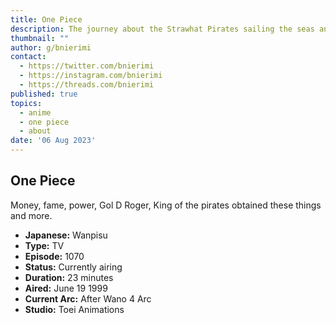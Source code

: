 ```yaml
---
title: One Piece
description: The journey about the Strawhat Pirates sailing the seas and how their captain Monkey D Luffy set out to become King of the Pirates.
thumbnail: ""
author: g/bnierimi
contact:
  - https://twitter.com/bnierimi
  - https://instagram.com/bnierimi
  - https://threads.com/bnierimi
published: true
topics:
  - anime
  - one piece
  - about
date: '06 Aug 2023'
---
```


## One Piece
Money, fame, power, Gol D Roger, King of the pirates obtained these things and more.

- **Japanese:** Wanpisu
- **Type:** TV
- **Episode:** 1070
- **Status:** Currently airing
- **Duration:** 23 minutes
- **Aired:** June 19 1999
- **Current Arc:** After Wano 4 Arc
- **Studio:** Toei Animations


